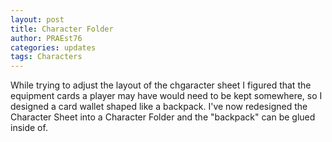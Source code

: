 ```yaml
---
layout: post
title: Character Folder
author: PRAEst76
categories: updates
tags: Characters
---
```


While trying to adjust the layout of the chgaracter sheet I figured that the equipment cards a player may have would need to be kept somewhere, so I designed a card wallet shaped like a backpack. I've now redesigned the Character Sheet into a Character Folder and the "backpack" can be glued inside of.
